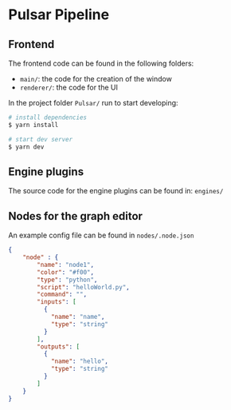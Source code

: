 # Pulsar Pipeline

## Frontend
The frontend code can be found in the following folders:
- `main/`: the code for the creation of the window
- `renderer/`: the code for the UI

In the project folder `Pulsar/` run to start developing:
```bash
# install dependencies
$ yarn install

# start dev server
$ yarn dev
```

## Engine plugins
The source code for the engine plugins can be found in: `engines/`

## Nodes for the graph editor
An example config file can be found in `nodes/.node.json`
```json
{
    "node" : {
        "name": "node1",
        "color": "#f00",
        "type": "python",
        "script": "helloWorld.py",
        "command": "",
        "inputs": [
          {
            "name": "name",
            "type": "string"
          }
        ],
        "outputs": [
          {
            "name": "hello",
            "type": "string"
          }
        ]
    }
}
```
